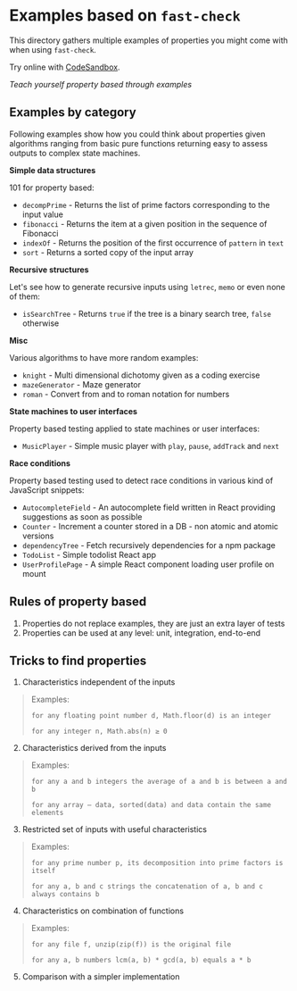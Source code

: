 # Examples based on `fast-check`

This directory gathers multiple examples of properties you might come with when using `fast-check`.

Try online with [CodeSandbox](https://codesandbox.io/s/github/dubzzz/fast-check/tree/master/example?previewwindow=tests).

*Teach yourself property based through examples*

## Examples by category

Following examples show how you could think about properties given algorithms ranging from basic pure functions returning easy to assess outputs to complex state machines.

**Simple data structures**

101 for property based:

- `decompPrime` - Returns the list of prime factors corresponding to the input value
- `fibonacci` - Returns the item at a given position in the sequence of Fibonacci
- `indexOf` - Returns the position of the first occurrence of `pattern` in `text`
- `sort` - Returns a sorted copy of the input array

**Recursive structures**

Let's see how to generate recursive inputs using `letrec`, `memo` or even none of them:

- `isSearchTree` - Returns `true` if the tree is a binary search tree, `false` otherwise

**Misc**

Various algorithms to have more random examples:

- `knight` - Multi dimensional dichotomy given as a coding exercise
- `mazeGenerator` - Maze generator
- `roman` - Convert from and to roman notation for numbers

**State machines to user interfaces**

Property based testing applied to state machines or user interfaces:

- `MusicPlayer` - Simple music player with `play`, `pause`, `addTrack` and `next`

**Race conditions**

Property based testing used to detect race conditions in various kind of JavaScript snippets:

- `AutocompleteField` - An autocomplete field written in React providing suggestions as soon as possible
- `Counter` - Increment a counter stored in a DB - non atomic and atomic versions
- `dependencyTree` - Fetch recursively dependencies for a npm package
- `TodoList` - Simple todolist React app
- `UserProfilePage` - A simple React component loading user profile on mount

## Rules of property based

1. Properties do not replace examples, they are just an extra layer of tests
2. Properties can be used at any level: unit, integration, end-to-end

## Tricks to find properties

1. Characteristics independent of the inputs

> Examples:
>
> `for any floating point number d, Math.floor(d) is an integer`
>
> `for any integer n, Math.abs(n) ≥ 0`

2. Characteristics derived from the inputs

> Examples:
>
> `for any a and b integers the average of a and b is between a and b`
>
> `for any array — data, sorted(data) and data contain the same elements`

3. Restricted set of inputs with useful characteristics

> Examples:
>
> `for any prime number p, its decomposition into prime factors is itself`
>
> `for any a, b and c strings the concatenation of a, b and c always contains b`

4. Characteristics on combination of functions

> Examples:
>
> `for any file f, unzip(zip(f)) is the original file`
>
> `for any a, b numbers lcm(a, b) * gcd(a, b) equals a * b`

5. Comparison with a simpler implementation